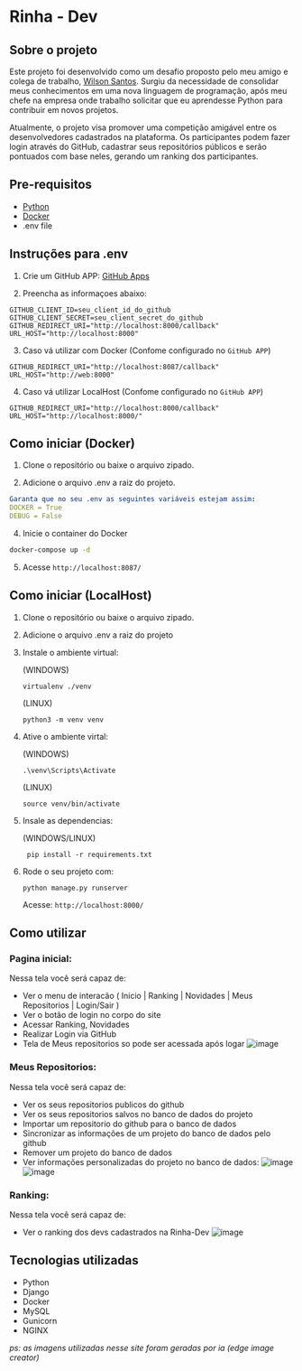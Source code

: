 # Rinha - Dev

## Sobre o projeto
Este projeto foi desenvolvido como um desafio proposto pelo meu amigo e colega de trabalho, [Wilson Santos](https://github.com/willsantos). Surgiu da necessidade de consolidar meus conhecimentos em uma nova linguagem de programação, após meu chefe na empresa onde trabalho solicitar que eu aprendesse Python para contribuir em novos projetos.

Atualmente, o projeto visa promover uma competição amigável entre os desenvolvedores cadastrados na plataforma. Os participantes podem fazer login através do GitHub, cadastrar seus repositórios públicos e serão pontuados com base neles, gerando um ranking dos participantes.
## Pre-requisitos

- [Python](https://www.python.org/downloads/)
- [Docker](https://www.docker.com/products/docker-desktop/)
- .env file

## Instruções para .env
1. Crie um GitHub APP: [GitHub Apps](https://docs.github.com/pt/apps/creating-github-apps)

2. Preencha as informaçoes abaixo:
```
GITHUB_CLIENT_ID=seu_client_id_do_github
GITHUB_CLIENT_SECRET=seu_client_secret_do_github
GITHUB_REDIRECT_URI="http://localhost:8000/callback"
URL_HOST="http://localhost:8000"
```

3. Caso vá utilizar com Docker (Confome configurado no `GitHub APP`)
```
GITHUB_REDIRECT_URI="http://localhost:8087/callback"
URL_HOST="http://web:8000"
```

4. Caso vá utilizar LocalHost (Confome configurado no `GitHub APP`)
```
GITHUB_REDIRECT_URI="http://localhost:8000/callback"
URL_HOST="http://localhost:8000/"
```

## Como iniciar (Docker)
1. Clone o repositório ou baixe o arquivo zipado.
  
2. Adicione o arquivo .env a raiz do projeto.
```yaml
Garanta que no seu .env as seguintes variáveis estejam assim:
DOCKER = True
DEBUG = False
```
    
4. Inicie o container do Docker
```bash
docker-compose up -d
```

5. Acesse `http://localhost:8087/`

## Como iniciar (LocalHost)
1. Clone o repositório ou baixe o arquivo zipado.
   
2. Adicione o arquivo .env a raiz do projeto
   

4. Instale o ambiente virtual:

   (WINDOWS)
   ```
   virtualenv ./venv
   ```
   (LINUX)
   ```
   python3 -m venv venv
   ```
5. Ative o ambiente virtal:

   (WINDOWS)
   ```
   .\venv\Scripts\Activate
   ```
   (LINUX)
   ```
   source venv/bin/activate
   ```

6. Insale as dependencias:

   (WINDOWS/LINUX)
   ```
    pip install -r requirements.txt
   ```
 7. Rode o seu projeto com:
    ```
    python manage.py runserver
    ```
    Acesse: `http://localhost:8000/`

## Como utilizar
### Pagina inicial:
Nessa tela você será capaz de:
* Ver o menu de interacão ( Inicio | Ranking | Novidades | Meus Repositorios | Login/Sair )
* Ver o botão de login no corpo do site
* Acessar Ranking, Novidades
* Realizar Login via GitHub
* Tela de Meus repositorios so pode ser acessada após logar
![image](https://github.com/mabeldev/Rinha-Dev/assets/116887689/52620239-2290-4ce5-8893-d04721954be8)

### Meus Repositorios:
Nessa tela você será capaz de:
* Ver os seus repositorios publicos do github
* Ver os seus repositorios salvos no banco de dados do projeto
* Importar um repositorio do github para o banco de dados
* Sincronizar as informações de um projeto do banco de dados pelo github
* Remover um projeto do banco de dados
* Ver informações personalizadas do projeto no banco de dados: ![image](https://github.com/mabeldev/Rinha-Dev/assets/116887689/45b426fa-c039-4c5b-b5a1-e6e1417e1d5e)
![image](https://github.com/mabeldev/Rinha-Dev/assets/116887689/ca710a96-1319-4e75-881a-bd96ffee378b)

### Ranking:
Nessa tela você será capaz de:
* Ver o ranking dos devs cadastrados na Rinha-Dev
![image](https://github.com/mabeldev/Rinha-Dev/assets/116887689/e44f03d4-7c98-4a73-a29c-8281c35473cd)


## Tecnologias utilizadas
* Python
* Django
* Docker
* MySQL
* Gunicorn
* NGINX
  

_ps: as imagens utilizadas nesse site foram geradas por ia (edge image creator)_
